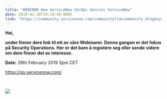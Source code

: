 ```yaml
---
title: "WEBINAR How ServiceNow SecOps Secures ServiceNow"
date: 2019-01-28T19:19:49.000Z
link: "https://community.servicenow.com/community?id=community_blog&sys_id=708fe911db1b67005d782183ca961938"
---
```

<p><strong>Hei, </strong></p>
<p><strong>under finner dere link til ett av våre Webinarer. Denne gangen er det fokus på Security Operations. Her er det bare å registere seg eller sende videre om dere finner det av interesse.</strong></p>
<p><strong>Date:</strong> 28th February 2019 3pm CET</p>
<p><a title="Security Operation" href="https://go.servicenow.com/LP-WBR-SecOps1-GB-28FEB19-EMEA?referenceSource&#61;Sales&amp;elqTrackId&#61;a4fda214e2f24600a81a2937132bf7f1&amp;elq&#61;4601564ba736473c90c640ec67b3b208&amp;elqaid&#61;29643&amp;elqat&#61;1&amp;elqCampaignId&#61;15699" rel="nofollow">https://go.servicenow.com/</a></p>
<p> </p>
<p><img src="beefa591db1b67005d782183ca961998.iix" /></p>